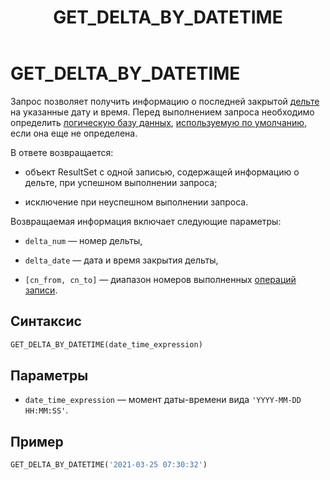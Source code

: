 ﻿---
layout: default
title: GET_DELTA_BY_DATETIME
nav_order: 20
parent: Запросы SQL+
grand_parent: Справочная информация
has_children: false
has_toc: false
---

# GET_DELTA_BY_DATETIME

Запрос позволяет получить информацию о последней закрытой [дельте](../../../Обзор_понятий_компонентов_и_связей/Основные_понятия/Дельта/Дельта.md) 
на указанные дату и время. Перед выполнением запроса необходимо определить 
[логическую базу данных](../../../Обзор_понятий_компонентов_и_связей/Основные_понятия/Логическая_база_данных/Логическая_база_данных.md), 
[используемую по умолчанию](../../../Работа_с_системой/Другие_функции/Определение_логической_БД_по_умолчанию/Определение_логической_БД_по_умолчанию.md), 
если она еще не определена.

В ответе возвращается:

*   объект ResultSet c одной записью, содержащей информацию о дельте, при успешном выполнении запроса;

*   исключение при неуспешном выполнении запроса.

Возвращаемая информация включает следующие параметры:

*   `delta_num` — номер дельты,

*   `delta_date` — дата и время закрытия дельты,

*   `[cn_from, cn_to]` — диапазон номеров выполненных [операций записи](../../../Обзор_понятий_компонентов_и_связей/Основные_понятия/Операция_записи/Операция_записи.md).

## Синтаксис
```sql
GET_DELTA_BY_DATETIME(date_time_expression)
```
## Параметры

*   `date_time_expression` — момент даты-времени вида `'YYYY-MM-DD HH:MM:SS'`.

## Пример
```sql
GET_DELTA_BY_DATETIME('2021-03-25 07:30:32')
```